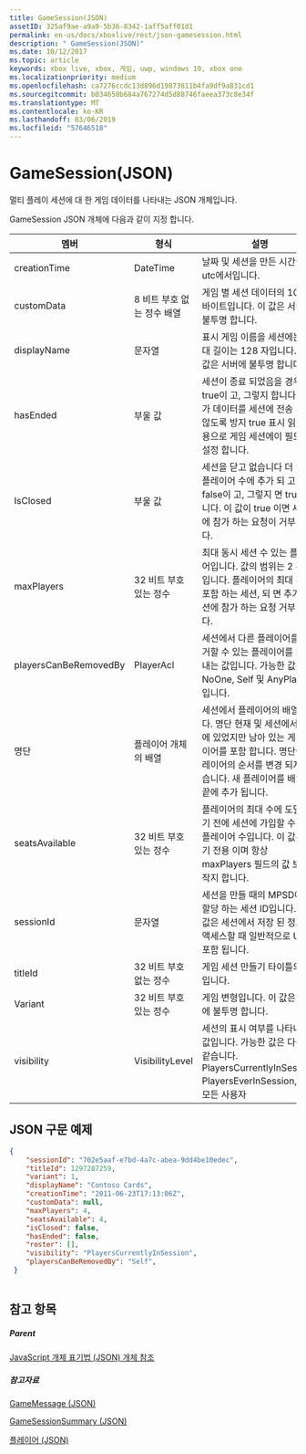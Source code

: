 ```yaml
---
title: GameSession(JSON)
assetID: 325af9ae-a9a9-5b36-8342-1aff5aff01d1
permalink: en-us/docs/xboxlive/rest/json-gamesession.html
description: " GameSession(JSON)"
ms.date: 10/12/2017
ms.topic: article
keywords: xbox live, xbox, 게임, uwp, windows 10, xbox one
ms.localizationpriority: medium
ms.openlocfilehash: ca7276ccdc13d896d19873811b4fa9df9a831cd1
ms.sourcegitcommit: b034650b684a767274d5d88746faeea373c8e34f
ms.translationtype: MT
ms.contentlocale: ko-KR
ms.lasthandoff: 03/06/2019
ms.locfileid: "57646518"
---
```

# <a name="gamesession-json"></a>GameSession(JSON)
멀티 플레이 세션에 대 한 게임 데이터를 나타내는 JSON 개체입니다. 
<a id="ID4ER"></a>

  
 
GameSession JSON 개체에 다음과 같이 지정 합니다.
 
| 멤버| 형식| 설명| 
| --- | --- | --- | 
| creationTime| DateTime| 날짜 및 세션을 만든 시간을 utc에서입니다. | 
| customData| 8 비트 부호 없는 정수 배열| 게임 별 세션 데이터의 1024 바이트입니다. 이 값은 서버에 불투명 합니다. | 
| displayName| 문자열| 표시 게임 이름을 세션에는 최대 길이는 128 자입니다. 이 값은 서버에 불투명 합니다. | 
| hasEnded| 부울 값| 세션이 종료 되었음을 경우 true이 고, 그렇지 합니다. 추가 데이터를 세션에 전송 되지 않도록 방지 true 표시 읽기 전용으로 게임 세션에이 필드를 설정 합니다. | 
| IsClosed| 부울 값| 세션을 닫고 없습니다 더 많은 플레이어 수에 추가 되 고 false이 고, 그렇지 면 true입니다. 이 값이 true 이면 세션에 참가 하는 요청이 거부 됩니다. | 
| maxPlayers| 32 비트 부호 있는 정수| 최대 동시 세션 수 있는 플레이어입니다. 값의 범위는 2 ~ 16입니다. 플레이어의 최대 수를 포함 하는 세션, 되 면 추가 세션에 참가 하는 요청 거부 됩니다. | 
| playersCanBeRemovedBy| PlayerAcl| 세션에서 다른 플레이어를 제거할 수 있는 플레이어를 나타내는 값입니다. 가능한 값은 NoOne, Self 및 AnyPlayer입니다. | 
| 명단| 플레이어 개체의 배열| 세션에서 플레이어의 배열입니다. 명단 현재 및 세션에서 이전에 있었지만 남아 있는 게 플레이어를 포함 합니다. 명단에 플레이어의 순서를 변경 되지 않습니다. 새 플레이어를 배열의 끝에 추가 됩니다. | 
| seatsAvailable| 32 비트 부호 있는 정수| 플레이어의 최대 수에 도달 하기 전에 세션에 가입할 수 있는 플레이어 수입니다. 이 값은 읽기 전용 이며 항상 maxPlayers 필드의 값 보다 작지 합니다. | 
| sessionId| 문자열| 세션을 만들 때의 MPSD에서 할당 하는 세션 ID입니다. 이 값은 세션에서 저장 된 정보에 액세스할 때 일반적으로 URI에 포함 됩니다.| 
| titleId| 32 비트 부호 없는 정수| 게임 세션 만들기 타이틀의 ID입니다.| 
| Variant| 32 비트 부호 있는 정수| 게임 변형입니다. 이 값은 서버에 불투명 합니다.| 
| visibility| VisibilityLevel| 세션의 표시 여부를 나타내는 값입니다. 가능한 값은 다음과 같습니다. PlayersCurrentlyInSession, PlayersEverInSession, 및 모든 사용자| 
  
<a id="ID4EEF"></a>

 
## <a name="sample-json-syntax"></a>JSON 구문 예제
 

```json
{
    "sessionId": "702e5aaf-e7bd-4a7c-abea-9dd4be10edec",
    "titleId": 1297287259,
    "variant": 1,
    "displayName": "Contoso Cards",
    "creationTime": "2011-06-23T17:13:06Z",
    "customData": null,
    "maxPlayers": 4,
    "seatsAvailable": 4,
    "isClosed": false,
    "hasEnded": false,
    "roster": [],
    "visibility": "PlayersCurrentlyInSession",
    "playersCanBeRemovedBy": "Self",
 }
    
```

  
<a id="ID4ENF"></a>

 
## <a name="see-also"></a>참고 항목
 
<a id="ID4EPF"></a>

 
##### <a name="parent"></a>Parent 

[JavaScript 개체 표기법 (JSON) 개체 참조](atoc-xboxlivews-reference-json.md)

  
<a id="ID4EZF"></a>

 
##### <a name="reference"></a>참고자료 

[GameMessage (JSON)](json-gamemessage.md)

 [GameSessionSummary (JSON)](json-gamesessionsummary.md)

 [플레이어 (JSON)](json-player.md)

   
